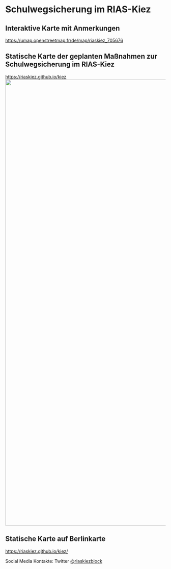 # Schulwegsicherung im RIAS-Kiez

## Interaktive Karte mit Anmerkungen

https://umap.openstreetmap.fr/de/map/riaskiez_705676


## Statische Karte der geplanten Maßnahmen zur Schulwegsicherung im RIAS-Kiez

https://riaskiez.github.io/kiez
<img src="https://raw.githubusercontent.com/riaskiez/kiez/main//RIAS-Übersicht - Version 2.0.1 mit Legende.png" width=1400>

## Statische Karte auf Berlinkarte
https://riaskiez.github.io/kiez/


Social Media Kontakte: Twitter [@riaskiezblock](https://twitter.com/riaskiezblock)
